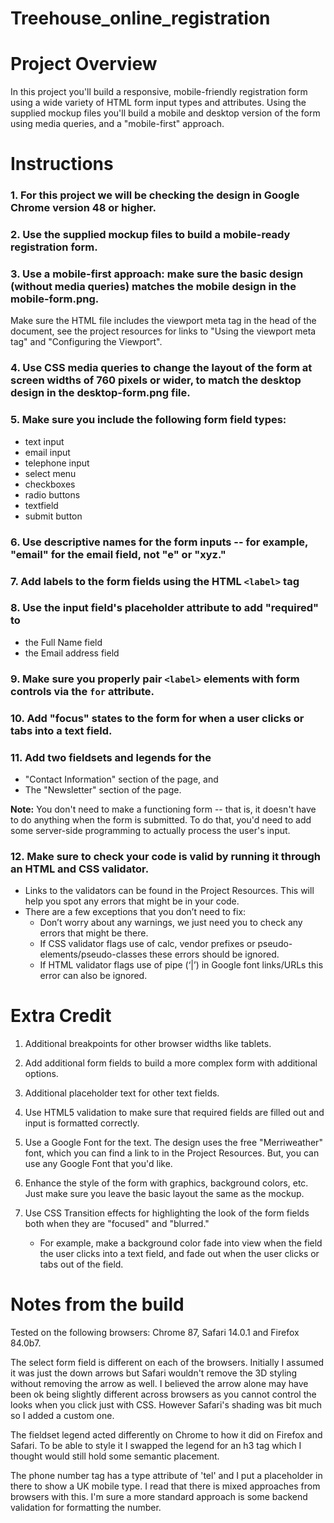# Treehouse_online_registration

# Project Overview

In this project you'll build a responsive, mobile-friendly registration form using a wide variety of HTML form input types and attributes. Using the supplied mockup files you'll build a mobile and desktop version of the form using media queries, and a "mobile-first" approach.

# Instructions

### 1. For this project we will be checking the design in Google Chrome version 48 or higher.

### 2. Use the supplied mockup files to build a mobile-ready registration form.

### 3. Use a mobile-first approach: make sure the basic design (without media queries) matches the mobile design in the mobile-form.png.

Make sure the HTML file includes the viewport meta tag in the head of the document, see the project resources for links to "Using the viewport meta tag" and "Configuring the Viewport".

### 4. Use CSS media queries to change the layout of the form at screen widths of 760 pixels or wider, to match the desktop design in the desktop-form.png file.

### 5. Make sure you include the following form field types:

- text input
- email input
- telephone input
- select menu
- checkboxes
- radio buttons
- textfield
- submit button

### 6. Use descriptive names for the form inputs -- for example, "email" for the email field, not "e" or "xyz."

### 7. Add labels to the form fields using the HTML `<label>` tag

### 8. Use the input field's placeholder attribute to add "required" to

- the Full Name field
- the Email address field

### 9. Make sure you properly pair `<label>` elements with form controls via the `for` attribute.

### 10. Add "focus" states to the form for when a user clicks or tabs into a text field.

### 11. Add two fieldsets and legends for the

- "Contact Information" section of the page, and
- The "Newsletter" section of the page.

**Note:** You don't need to make a functioning form -- that is, it doesn't have to do anything when the form is submitted. To do that, you'd need to add some server-side programming to actually process the user's input.

### 12. Make sure to check your code is valid by running it through an HTML and CSS validator.

- Links to the validators can be found in the Project Resources. This will help you spot any errors that might be in your code.
- There are a few exceptions that you don’t need to fix:
  - Don’t worry about any warnings, we just need you to check any errors that might be there.
  - If CSS validator flags use of calc, vendor prefixes or pseudo-elements/pseudo-classes these errors should be ignored.
  - If HTML validator flags use of pipe (‘|’) in Google font links/URLs this error can also be ignored.

# Extra Credit

1. Additional breakpoints for other browser widths like tablets.

2. Add additional form fields to build a more complex form with additional options.

3. Additional placeholder text for other text fields.

4. Use HTML5 validation to make sure that required fields are filled out and input is formatted correctly.

5. Use a Google Font for the text. The design uses the free "Merriweather" font, which you can find a link to in the Project Resources. But, you can use any Google Font that you'd like.

6. Enhance the style of the form with graphics, background colors, etc. Just make sure you leave the basic layout the same as the mockup.

7. Use CSS Transition effects for highlighting the look of the form fields both when they are "focused" and "blurred."
   - For example, make a background color fade into view when the field the user clicks into a text field, and fade out when the user clicks or tabs out of the field.

# Notes from the build

Tested on the following browsers: Chrome 87, Safari 14.0.1 and Firefox 84.0b7.

The select form field is different on each of the browsers. Initially I assumed it was just the down arrows but Safari wouldn't remove the 3D styling without removing the arrow as well. I believed the arrow alone may have been ok being slightly different across browsers as you cannot control the looks when you click just with CSS. However Safari's shading was bit much so I added a custom one.

The fieldset legend acted differently on Chrome to how it did on Firefox and Safari. To be able to style it I swapped the legend for an h3 tag which I thought would still hold some semantic placement.

The phone number tag has a type attribute of 'tel' and I put a placeholder in there to show a UK mobile type. I read that there is mixed approaches from browsers with this. I'm sure a more standard approach is some backend validation for formatting the number.
